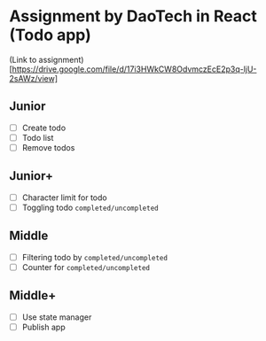 # Assignment by DaoTech in React (Todo app)

(Link to assignment)[https://drive.google.com/file/d/17i3HWkCW8OdvmczEcE2p3q-ljU-2sAWz/view]

## Junior

- [ ] Create todo
- [ ] Todo list
- [ ] Remove todos

## Junior+

- [ ] Character limit for todo
- [ ] Toggling todo `completed/uncompleted`

## Middle

- [ ] Filtering todo by `completed/uncompleted`
- [ ] Counter for `completed/uncompleted`

## Middle+

- [ ] Use state manager
- [ ] Publish app
